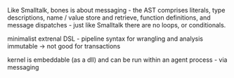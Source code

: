 
Like Smalltalk, bones is about messaging - the AST comprises literals, type descriptions, name / value 
store and retrieve, function definitions, and message dispatches - just like Smalltalk there are no loops, or 
conditionals.

minimalist extrenal DSL - pipeline syntax for wrangling and analysis
    immutable -> not good for transactions

kernel is embeddable (as a dll) and can be run within an agent process - via messaging



